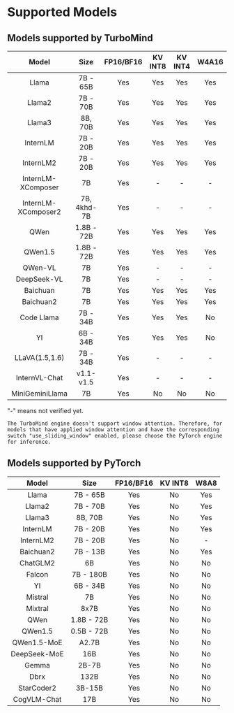 # Supported Models

## Models supported by TurboMind

|        Model        |    Size     | FP16/BF16 | KV INT8 | KV INT4 | W4A16 |
| :-----------------: | :---------: | :-------: | :-----: | :-----: | :---: |
|        Llama        |  7B - 65B   |    Yes    |   Yes   |   Yes   |  Yes  |
|       Llama2        |  7B - 70B   |    Yes    |   Yes   |   Yes   |  Yes  |
|       Llama3        |   8B, 70B   |    Yes    |   Yes   |   Yes   |  Yes  |
|      InternLM       |  7B - 20B   |    Yes    |   Yes   |   Yes   |  Yes  |
|      InternLM2      |  7B - 20B   |    Yes    |   Yes   |   Yes   |  Yes  |
| InternLM-XComposer  |     7B      |    Yes    |    -    |    -    |   -   |
| InternLM-XComposer2 | 7B, 4khd-7B |    Yes    |    -    |    -    |   -   |
|        QWen         | 1.8B - 72B  |    Yes    |   Yes   |   Yes   |  Yes  |
|       QWen1.5       | 1.8B - 72B  |    Yes    |   Yes   |   Yes   |  Yes  |
|       QWen-VL       |     7B      |    Yes    |    -    |    -    |   -   |
|     DeepSeek-VL     |     7B      |    Yes    |    -    |    -    |   -   |
|      Baichuan       |     7B      |    Yes    |   Yes   |   Yes   |  Yes  |
|      Baichuan2      |     7B      |    Yes    |   Yes   |   Yes   |  Yes  |
|     Code Llama      |  7B - 34B   |    Yes    |   Yes   |   Yes   |  No   |
|         YI          |  6B - 34B   |    Yes    |   Yes   |   Yes   |  No   |
|   LLaVA(1.5,1.6)    |  7B - 34B   |    Yes    |    -    |    -    |   -   |
|    InternVL-Chat    | v1.1- v1.5  |    Yes    |    -    |    -    |   -   |
|   MiniGeminiLlama   |     7B      |    Yes    |   No    |   No    |  No   |

"-" means not verified yet.

```{note}
The TurboMind engine doesn't support window attention. Therefore, for models that have applied window attention and have the corresponding switch "use_sliding_window" enabled, please choose the PyTorch engine for inference.
```

## Models supported by PyTorch

|    Model     |    Size    | FP16/BF16 | KV INT8 | W8A8 |
| :----------: | :--------: | :-------: | :-----: | :--: |
|    Llama     |  7B - 65B  |    Yes    |   No    | Yes  |
|    Llama2    |  7B - 70B  |    Yes    |   No    | Yes  |
|    Llama3    |  8B, 70B   |    Yes    |   No    | Yes  |
|   InternLM   |  7B - 20B  |    Yes    |   No    | Yes  |
|  InternLM2   |  7B - 20B  |    Yes    |   No    |  -   |
|  Baichuan2   |  7B - 13B  |    Yes    |   No    | Yes  |
|   ChatGLM2   |     6B     |    Yes    |   No    |  No  |
|    Falcon    | 7B - 180B  |    Yes    |   No    |  No  |
|      YI      |  6B - 34B  |    Yes    |   No    |  No  |
|   Mistral    |     7B     |    Yes    |   No    |  No  |
|   Mixtral    |    8x7B    |    Yes    |   No    |  No  |
|     QWen     | 1.8B - 72B |    Yes    |   No    |  No  |
|   QWen1.5    | 0.5B - 72B |    Yes    |   No    |  No  |
| QWen1.5-MoE  |   A2.7B    |    Yes    |   No    |  No  |
| DeepSeek-MoE |    16B     |    Yes    |   No    |  No  |
|    Gemma     |   2B-7B    |    Yes    |   No    |  No  |
|     Dbrx     |    132B    |    Yes    |   No    |  No  |
|  StarCoder2  |   3B-15B   |    Yes    |   No    |  No  |
| CogVLM-Chat  |    17B     |    Yes    |   No    |  No  |
